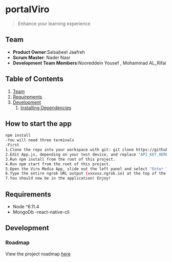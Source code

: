# portalViro
> Enhance your learning experience

## Team

  - __Product Owner__:Salsabeel Jaafreh
  - __Scrum Master__: Nader Nasr
  - __Development Team Members__:Nooreddein Yousef , Mohammad AL_Rifai

## Table of Contents
1. [Team](#team)
1. [Requirements](#requirements)
1. [Development](#development)
    1. [Installing Dependencies](#installing-dependencies)



## How to start the app

```sh
npm install
-You will need three terminals
-First
1.Clone the repo into your workspace with git: git clone https://github.com/viromedia/viro.git.
2.Edit App.js, depending on your test device, and replace "API_KEY_HERE" with the key emailed to you with signup.
3.Run npm install from the root of this project.
4.Run npm start from the root of this project.
5.Open the Viro Media App, slide out the left panel and select "Enter Testbed".
6.Type the entire ngrok URL output (xxxxxx.ngrok.io) at the top of the terminal into the text field and hit 'GO'
7.You should now be in the application! Enjoy!
```

## Requirements

- Node ^6.11.4
- MongoDb
-react-native-cli

## Development

<!-- ### Installing Dependencies

From within the root directory:

```sh
sudo npm install -g bower
npm install
bower install
``` -->

### Roadmap

View the project roadmap [here](https://waffle.io/GettCreative/Portal)
